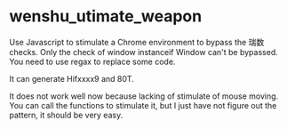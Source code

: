 # wenshu_utimate_weapon

Use Javascript to stimulate a Chrome environment to bypass the 瑞数 checks. Only the check of window instanceif Window can't be bypassed. You need to use regax to replace some code. 

It can generate Hifxxxx9 and 80T. 

It does not work well now because lacking of stimulate of mouse moving. You can call the functions to stimulate it, but I just have not figure out the pattern, it should be very easy. 


